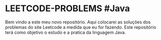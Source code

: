 # LEETCODE-PROBLEMS #Java

Bem vindo a este meu novo repositório. Aqui colocarei as soluções dos problemas do site Leetcode a medida que eu for fazendo. Este repositório terá como objetivo o estudo e a pratica da linguagem Java.

